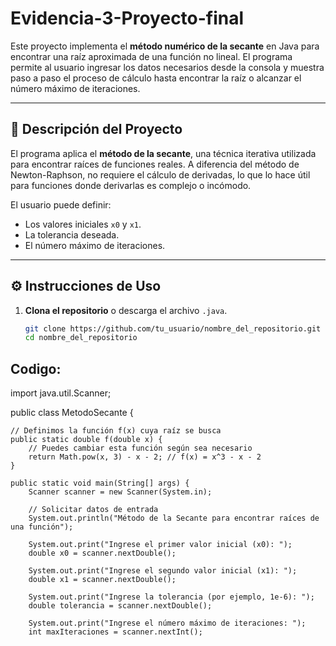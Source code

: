 # Evidencia-3-Proyecto-final

Este proyecto implementa el **método numérico de la secante** en Java para encontrar una raíz aproximada de una función no lineal. El programa permite al usuario ingresar los datos necesarios desde la consola y muestra paso a paso el proceso de cálculo hasta encontrar la raíz o alcanzar el número máximo de iteraciones.

---

## 📌 Descripción del Proyecto

El programa aplica el **método de la secante**, una técnica iterativa utilizada para encontrar raíces de funciones reales. A diferencia del método de Newton-Raphson, no requiere el cálculo de derivadas, lo que lo hace útil para funciones donde derivarlas es complejo o incómodo.

El usuario puede definir:
- Los valores iniciales `x0` y `x1`.
- La tolerancia deseada.
- El número máximo de iteraciones.

---

## ⚙️ Instrucciones de Uso

1. **Clona el repositorio** o descarga el archivo `.java`.
   ```bash
   git clone https://github.com/tu_usuario/nombre_del_repositorio.git
   cd nombre_del_repositorio
## Codigo:
import java.util.Scanner;

public class MetodoSecante {

    // Definimos la función f(x) cuya raíz se busca
    public static double f(double x) {
        // Puedes cambiar esta función según sea necesario
        return Math.pow(x, 3) - x - 2; // f(x) = x^3 - x - 2
    }

    public static void main(String[] args) {
        Scanner scanner = new Scanner(System.in);

        // Solicitar datos de entrada
        System.out.println("Método de la Secante para encontrar raíces de una función");

        System.out.print("Ingrese el primer valor inicial (x0): ");
        double x0 = scanner.nextDouble();

        System.out.print("Ingrese el segundo valor inicial (x1): ");
        double x1 = scanner.nextDouble();

        System.out.print("Ingrese la tolerancia (por ejemplo, 1e-6): ");
        double tolerancia = scanner.nextDouble();

        System.out.print("Ingrese el número máximo de iteraciones: ");
        int maxIteraciones = scanner.nextInt();

